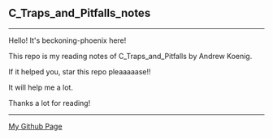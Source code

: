## C_Traps_and_Pitfalls_notes

---

Hello! It's beckoning-phoenix here!

This repo is my reading notes of C_Traps_and_Pitfalls by Andrew Koenig.

If it helped you, star this repo pleaaaaase!!

It will help me a lot.

Thanks a lot for reading!

---

[My Github Page](https://github.com/beckoning-phoenix)
